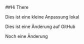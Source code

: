 ##Hi There

Dies ist eine kleine Anpassung lokal

Dies ist eine Änderung auf GitHub

Noch eine Änderung
